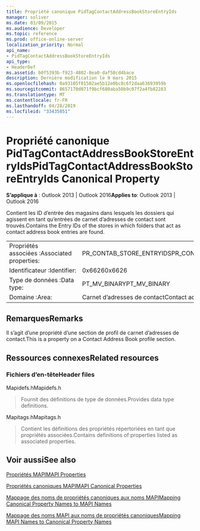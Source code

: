 ```yaml
---
title: Propriété canonique PidTagContactAddressBookStoreEntryIds
manager: soliver
ms.date: 03/09/2015
ms.audience: Developer
ms.topic: reference
ms.prod: office-online-server
localization_priority: Normal
api_name:
- PidTagContactAddressBookStoreEntryIds
api_type:
- HeaderDef
ms.assetid: b0f5393b-f923-4802-8ea0-daf58cd4bace
description: Dernière modification le 9 mars 2015
ms.openlocfilehash: 0a93105f01502ae5b12e0bc8c6f2daa63693959b
ms.sourcegitcommit: 8657170d071f9bcf680aba50b9c07f2a4fb82283
ms.translationtype: MT
ms.contentlocale: fr-FR
ms.lasthandoff: 04/28/2019
ms.locfileid: "33435851"
---
```

# <a name="pidtagcontactaddressbookstoreentryids-canonical-property"></a><span data-ttu-id="7e745-103">Propriété canonique PidTagContactAddressBookStoreEntryIds</span><span class="sxs-lookup"><span data-stu-id="7e745-103">PidTagContactAddressBookStoreEntryIds Canonical Property</span></span>

  
  
<span data-ttu-id="7e745-104">**S’applique à** : Outlook 2013 | Outlook 2016</span><span class="sxs-lookup"><span data-stu-id="7e745-104">**Applies to**: Outlook 2013 | Outlook 2016</span></span> 
  
<span data-ttu-id="7e745-105">Contient les ID d’entrée des magasins dans lesquels les dossiers qui agissent en tant qu’entrées de carnet d’adresses de contact sont trouvés.</span><span class="sxs-lookup"><span data-stu-id="7e745-105">Contains the Entry IDs of the stores in which folders that act as contact address book entries are found.</span></span>
  
|||
|:-----|:-----|
|<span data-ttu-id="7e745-106">Propriétés associées :</span><span class="sxs-lookup"><span data-stu-id="7e745-106">Associated properties:</span></span>  <br/> |<span data-ttu-id="7e745-107">PR_CONTAB_STORE_ENTRYIDS</span><span class="sxs-lookup"><span data-stu-id="7e745-107">PR_CONTAB_STORE_ENTRYIDS</span></span>  <br/> |
|<span data-ttu-id="7e745-108">Identificateur :</span><span class="sxs-lookup"><span data-stu-id="7e745-108">Identifier:</span></span>  <br/> |<span data-ttu-id="7e745-109">0x6626</span><span class="sxs-lookup"><span data-stu-id="7e745-109">0x6626</span></span>  <br/> |
|<span data-ttu-id="7e745-110">Type de données :</span><span class="sxs-lookup"><span data-stu-id="7e745-110">Data type:</span></span>  <br/> |<span data-ttu-id="7e745-111">PT_MV_BINARY</span><span class="sxs-lookup"><span data-stu-id="7e745-111">PT_MV_BINARY</span></span>  <br/> |
|<span data-ttu-id="7e745-112">Domaine :</span><span class="sxs-lookup"><span data-stu-id="7e745-112">Area:</span></span>  <br/> |<span data-ttu-id="7e745-113">Carnet d’adresses de contact</span><span class="sxs-lookup"><span data-stu-id="7e745-113">Contact address book</span></span>  <br/> |
   
## <a name="remarks"></a><span data-ttu-id="7e745-114">Remarques</span><span class="sxs-lookup"><span data-stu-id="7e745-114">Remarks</span></span>

<span data-ttu-id="7e745-115">Il s’agit d’une propriété d’une section de profil de carnet d’adresses de contact.</span><span class="sxs-lookup"><span data-stu-id="7e745-115">This is a property on a Contact Address Book profile section.</span></span>
  
## <a name="related-resources"></a><span data-ttu-id="7e745-116">Ressources connexes</span><span class="sxs-lookup"><span data-stu-id="7e745-116">Related resources</span></span>

### <a name="header-files"></a><span data-ttu-id="7e745-117">Fichiers d’en-tête</span><span class="sxs-lookup"><span data-stu-id="7e745-117">Header files</span></span>

<span data-ttu-id="7e745-118">Mapidefs.h</span><span class="sxs-lookup"><span data-stu-id="7e745-118">Mapidefs.h</span></span>
  
> <span data-ttu-id="7e745-119">Fournit des définitions de type de données.</span><span class="sxs-lookup"><span data-stu-id="7e745-119">Provides data type definitions.</span></span>
    
<span data-ttu-id="7e745-120">Mapitags.h</span><span class="sxs-lookup"><span data-stu-id="7e745-120">Mapitags.h</span></span>
  
> <span data-ttu-id="7e745-121">Contient les définitions des propriétés répertoriées en tant que propriétés associées.</span><span class="sxs-lookup"><span data-stu-id="7e745-121">Contains definitions of properties listed as associated properties.</span></span>
    
## <a name="see-also"></a><span data-ttu-id="7e745-122">Voir aussi</span><span class="sxs-lookup"><span data-stu-id="7e745-122">See also</span></span>



[<span data-ttu-id="7e745-123">Propriétés MAPI</span><span class="sxs-lookup"><span data-stu-id="7e745-123">MAPI Properties</span></span>](mapi-properties.md)
  
[<span data-ttu-id="7e745-124">Propriétés canoniques MAPI</span><span class="sxs-lookup"><span data-stu-id="7e745-124">MAPI Canonical Properties</span></span>](mapi-canonical-properties.md)
  
[<span data-ttu-id="7e745-125">Mappage des noms de propriétés canoniques aux noms MAPI</span><span class="sxs-lookup"><span data-stu-id="7e745-125">Mapping Canonical Property Names to MAPI Names</span></span>](mapping-canonical-property-names-to-mapi-names.md)
  
[<span data-ttu-id="7e745-126">Mappage des noms MAPI aux noms de propriétés canoniques</span><span class="sxs-lookup"><span data-stu-id="7e745-126">Mapping MAPI Names to Canonical Property Names</span></span>](mapping-mapi-names-to-canonical-property-names.md)

